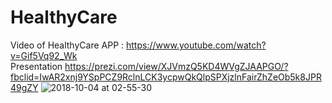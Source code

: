 # HealthyCare
Video of HealthyCare APP :
https://www.youtube.com/watch?v=Gif5Vq92_Wk     
Presentation 
https://prezi.com/view/XJVmzQ5KD4WVgZJAAPGO/?fbclid=IwAR2xnj9YSpPCZ9RclnLCK3ycpwQkQlpSPXjzlnFairZhZeOb5k8JPR49gZY
![2018-10-04 at 02-55-30](https://user-images.githubusercontent.com/34006266/61398900-d1771280-a881-11e9-86de-a2515e1cc1f1.jpeg)


